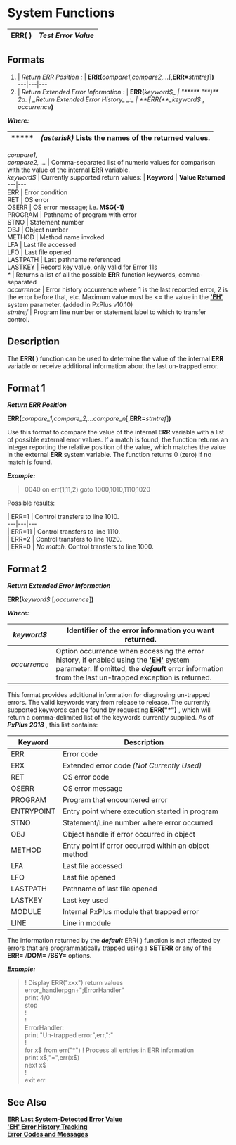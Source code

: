# System Functions

**ERR( )** |  **_Test Error Value_**  
---|---  
  
##  Formats

1. |  _Return ERR Position_ _:_ |  **ERR(**_compare1,compare2,..._[,**ERR=**_stmtref_]**)**  
---|---|---  
2. |  _Return Extended Error Information_ _:_ |  **ERR(**_keyword$_ | "***** "**)**  
2a. |  _Return Extended Error History_ _:_ |  **ERR(**_keyword$_ , _occurrence_**)**  
  
**_Where:_**

***** |  _(asterisk)_ Lists the names of the returned values.  
---|---  
_compare1,  
compare2, ..._ |  Comma-separated list of numeric values for comparison with the value of the internal **ERR** variable.  
_keyword$_ |  Currently supported return values: |  **Keyword** |  **Value Returned**  
---|---  
ERR |  Error condition  
RET |  OS error  
OSERR |  OS error message; i.e. **MSG(-1)**  
PROGRAM |  Pathname of program with error  
STNO |  Statement number  
OBJ |  Object number  
METHOD |  Method name invoked  
LFA |  Last file accessed  
LFO |  Last file opened  
LASTPATH |  Last pathname referenced  
LASTKEY |  Record key value, only valid for Error 11s  
_*_ |  Returns a list of all the possible **ERR** function keywords, comma-separated  
_occurrence_ |  Error history occurrence where 1 is the last recorded error, 2 is the error before that, etc. Maximum value must be <= the value in the **['EH'](../parameters/eh.md)** system parameter. (added in PxPlus v10.10)  
_stmtref_ |  Program line number or statement label to which to transfer control.  
  
##  Description

The **ERR( )** function can be used to determine the value of the internal **ERR** variable or receive additional information about the last un-trapped error.

##  Format 1

**_Return ERR Position_**

**ERR(**_compare_1,compare_2,...compare_n_[,**ERR=**_stmtref_]**)**

Use this format to compare the value of the internal **ERR** variable with a list of possible external error values. If a match is found, the function returns an integer reporting the relative position of the value, which matches the value in the external **ERR** system variable. The function returns 0 (zero) if no match is found.

**_Example:_**

> 0040 on err(1,11,2) goto 1000,1010,1110,1020

Possible results:

|  ERR=1 |  Control transfers to line 1010.  
---|---|---  
|  ERR=11 |  Control transfers to line 1110.  
|  ERR=2 |  Control transfers to line 1020.  
|  ERR=0 |  _No match._ Control transfers to line 1000.  
  
##  Format 2

**_Return Extended Error Information_**

**ERR(**_keyword$_ [,_occurrence_]**)**

**_Where:_**

_keyword$_ |  Identifier of the error information you want returned.  
---|---  
_occurrence_ |  Option occurrence when accessing the error history, if enabled using the **['EH'](../parameters/eh.md)** system parameter. If omitted, the **_default_** error information from the last un-trapped exception is returned.  
  
This format provides additional information for diagnosing un-trapped errors. The valid keywords vary from release to release. The currently supported keywords can be found by requesting **ERR("*")** , which will return a comma-delimited list of the keywords currently supplied. As of **_PxPlus 2018_** , this list contains:

**Keyword** |  **Description**  
---|---  
ERR |  Error code  
ERX |  Extended error code _(Not Currently Used)_  
RET |  OS error code  
OSERR |  OS error message  
PROGRAM |  Program that encountered error  
ENTRYPOINT |  Entry point where execution started in program  
STNO |  Statement/Line number where error occurred  
OBJ |  Object handle if error occurred in object  
METHOD |  Entry point if error occurred within an object method  
LFA |  Last file accessed  
LFO |  Last file opened  
LASTPATH |  Pathname of last file opened  
LASTKEY |  Last key used  
MODULE |  Internal PxPlus module that trapped error  
LINE |  Line in module  
  
The information returned by the **_default_** ERR( ) function is not affected by errors that are programmatically trapped using a **SETERR** or any of the **ERR=** /**DOM=** /**BSY=** options.

**_Example:_**

> ! Display ERR("xxx") return values  
>  error_handlerpgn+";ErrorHandler"  
>  print 4/0  
>  stop  
>  !  
>  !  
> ErrorHandler:  
>  print "Un-trapped error",err,":"  
>  !  
>  for x$ from err("*") ! Process all entries in ERR information  
>  print x$,"=",err(x$)  
>  next x$  
>  !  
>  exit err

##  See Also

[**ERR Last System-Detected Error Value**](../variables/err.md)  
[**'EH' Error History Tracking**](../parameters/eh.md)  
**[Error Codes and Messages](../appendix/list_of_messages.md)**
